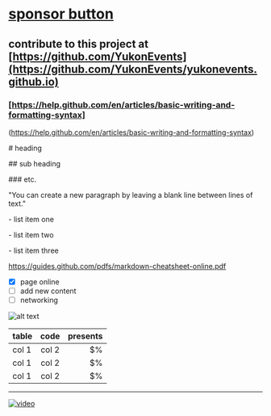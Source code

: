 # [sponsor button](https://help.github.com/en/articles/displaying-a-sponsor-button-in-your-repository)

## contribute to this project at [https://github.com/YukonEvents](https://github.com/YukonEvents/yukonevents.github.io)

### [https://help.github.com/en/articles/basic-writing-and-formatting-syntax]
(https://help.github.com/en/articles/basic-writing-and-formatting-syntax)

\# heading

\## sub heading

\### etc.

"You can create a new paragraph by leaving a blank line between lines of text."

\- list item one 

\- list item two 

\- list item three 

https://guides.github.com/pdfs/markdown-cheatsheet-online.pdf

- [x] page online
- [ ] add new content
- [ ] networking

![alt text][logo]

[logo]: http://bit.ly/_logo_jpg "Logo Title Text"

| table         | code          | presents |
| ------------- |:-------------:| --------:|
| col 1         | col 2         |       $% |
| col 1         | col 2         |       $% |
| col 1         | col 2         |       $% |


---

[![video](https://en.wikipedia.org/wiki/File:YouTube_Logo_2017.svg)](https://www.youtube.com/watch?v=QUldxN4S1UY)




